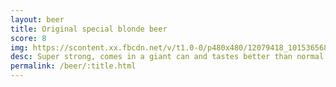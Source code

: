 ```yaml
---
layout: beer
title: Original special blonde beer
score: 8
img: https://scontent.xx.fbcdn.net/v/t1.0-0/p480x480/12079418_10153656865038745_406494349310437104_n.jpg?oh=8844cb889817e14c21c4b8caa33d8030&oe=586D0926
desc: Super strong, comes in a giant can and tastes better than normal lager. An all round winner
permalink: /beer/:title.html
---
```


